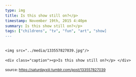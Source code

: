 ```yaml
---
type: img
title: Is this show still on?</p>
timestamp: November 19th, 2015 4:40pm
summary: Is this show still on?</p> 
tags: ["childrens", "tv", "fun", "art", "show]
---
```


                
                
                
                                                                                        <img src="../media/133557827039.jpg"/>
                                                                                          <div class="caption"><p>Is this show still on?</p> </div>
                                    
                
                
                
                
                                
<small>source: https://saturdayxiii.tumblr.com/post/133557827039</small>